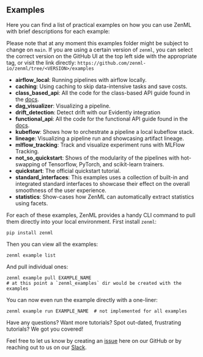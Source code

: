 ## Examples

Here you can find a list of practical examples on how you can use ZenML with
brief descriptions for each example:

Please note that at any moment this examples folder might be subject to change
on `main`. If you are using a certain version of `zenml`, you can select the
correct version on the GitHub UI at the top left side with the appropriate tag,
or visit the link directly:
`https://github.com/zenml-io/zenml/tree/<VERSION>/examples`

- **airflow_local**: Running pipelines with airflow locally.
- **caching**: Using caching to skip data-intensive tasks and save costs.
- **class_based_api**: All the code for the class-based API guide found in the
  [docs](https://docs.zenml.io/v/docs/guides/class-based-api).
- **dag_visualizer**: Visualizing a pipeline.
- **drift_detection**: Detect drift with our Evidently integration
- **functional_api**: All the code for the functional API guide found in the
  [docs](https://docs.zenml.io/v/docs/guides/functional-api/).
- **kubeflow**: Shows how to orchestrate a pipeline a local kubeflow stack.
- **lineage**: Visualizing a pipeline run and showcasing artifact lineage.
- **mlflow_tracking**: Track and visualize experiment runs with MLFlow Tracking.
- **not_so_quickstart**: Shows of the modularity of the pipelines with
hot-swapping of Tensorflow, PyTorch, and scikit-learn trainers.
- **quickstart**: The official quickstart tutorial.
- **standard_interfaces**: This examples uses a collection of built-in and
integrated standard interfaces to showcase their effect on the overall
smoothness of the user experience.
- **statistics**: Show-cases how ZenML can automatically extract statistics
  using facets.

For each of these examples, ZenML provides a handy CLI command to pull them
directly into your local environment. First install `zenml`:

```shell
pip install zenml
```

Then you can view all the examples:

```shell
zenml example list
```

And pull individual ones:

```shell
zenml example pull EXAMPLE_NAME
# at this point a `zenml_examples` dir would be created with the examples
```

You can now even run the example directly with a one-liner:

```shell
zenml example run EXAMPLE_NAME  # not implemented for all examples
```

Have any questions? Want more tutorials? Spot out-dated, frustrating tutorials?
We got you covered!

Feel free to let us know by creating an
[issue](https://github.com/zenml-io/zenml/issues) here on our GitHub or by
reaching out to us on our [Slack](https://zenml.io/slack-invite/). 
